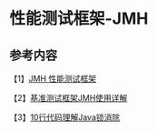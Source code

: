 # 性能测试框架-JMH



## 参考内容

【1】[JMH 性能测试框架](https://www.jianshu.com/p/ad34c4c8a2a3)

【2】[基准测试框架JMH使用详解](https://blog.csdn.net/ZYC88888/article/details/113741316)

【3】[10行代码理解Java锁消除 ](https://www.sohu.com/a/304044175_268033)